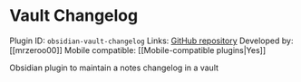# Vault Changelog

Plugin ID: `obsidian-vault-changelog`
Links: [GitHub repository](https://github.com/mrzeroo00/obsidian-vault-changelog)
Developed by: [[mrzeroo00]]
Mobile compatible: [[Mobile-compatible plugins|Yes]]

Obsidian plugin to maintain a notes changelog in a vault
